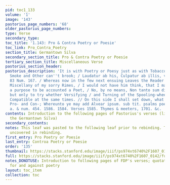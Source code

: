 ```yaml
---
pid: toc1_133
volume: '1'
image: '143'
pastorius_page_numbers: '68'
older_pastorius_page_numbers: 
type: Verse
secondary_type: 
toc_title: '1.143: Pro & Contra Poetry or Poesie'
toc_link: Pro_Contra_Poetry
section_title: Germantown Silva
secondary_section_title: Pro & Contra Poetry or Poesie
tertiary_section_title: Miscellaneous Verse
pastorius_section_header: 
pastorius_description: 'It is with Poetry or Poesy just as with Tobacco, which Some
  Smoke and Other can''t brook; / Laudatur ab his, Culpatur ab illis, vide infrà pag.
  83 Num. 167. / Whereas now in the few next ensuing Leaves the Reader will find a
  Miscellany of my sorry Rimes, / I would not have him think, that I made them with
  a purpose to be accounted a Poet, / No, by no means, Non tanto sum dignus honore;
  but only to try whether Versifying / and Turning of the Spooling-wheel were things
  Compatible at the same times. // On this side I shall set down, what''s alledg''d
  Pro- and Con-; Whereunto ye may add Alvear ipsum. sub tit. psalms poesie & poets,
  a. & num. 454. 1586. 1584. Verses 1585. Thymes & meeters, 1701. &c. '
contents: Introduction to the following pages of Pastorius's verses (likely including
  the Germantown Silva)
secondary_contents: 
notes: This leaf was pasted to the following leaf prior to rebinding. The verso was
  uncovered in rebinding.
first_entry: Pro Poetry or Poesie
last_entry: Controa Poetry or Poesie
order: '135'
thumbnail: https://stacks.stanford.edu/image/iiif/ps974xt6740%2F1607_0142/full/100,/0/default.jpg
full: https://stacks.stanford.edu/image/iiif/ps974xt6740%2F1607_0142/full/full/0/default.jpg
notes_DONOTUSE: Introduction to following pages of FDP's verses; quotations arguing
  for and against poetry
layout: toc_item
collection: toc
---
```

